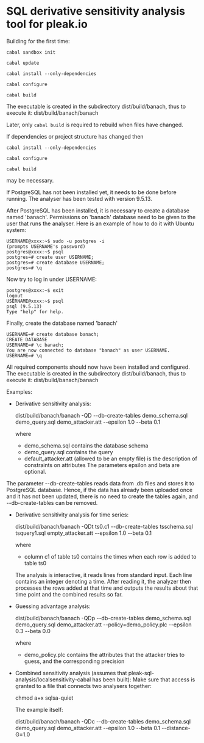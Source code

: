 # SQL derivative sensitivity analysis tool for pleak.io

Building for the first time:

`cabal sandbox init`

`cabal update`

`cabal install --only-dependencies`

`cabal configure`

`cabal build`

The executable is created in the subdirectory dist/build/banach, thus to execute it:
    dist/build/banach/banach

Later, only 
`cabal build`
is required to rebuild when files have changed.

If dependencies or project structure has changed then

`cabal install --only-dependencies`

`cabal configure`

`cabal build`

may be necessary.


If PostgreSQL has not been installed yet, it needs to be done before running. The analyser has been tested with version 9.5.13.

After PostgreSQL has been installed, it is necessary to create a database named 'banach'.
Permissions on 'banach' database need to be given to the user that runs the analyser.
Here is an example of how to do it with Ubuntu system:

    USERNAME@xxxx:~$ sudo -u postgres -i
    (prompts USERNAME's password)
    postgres@xxxx:~$ psql
    postgres=# create user USERNAME;
    postgres=# create database USERNAME;
    postgres=# \q

Now try to log in under USERNAME:

    postgres@xxxx:~$ exit
    logout
    USERNAME@xxxx:~$ psql
    psql (9.5.13)
    Type "help" for help.

Finally, create the database named 'banach'

    USERNAME=# create database banach;
    CREATE DATABASE
    USERNAME=# \c banach;
    You are now connected to database "banach" as user USERNAME.
    USERNAME=# \q

All required components should now have been installed and configured.
The executable is created in the subdirectory dist/build/banach, thus to execute it:
    dist/build/banach/banach


Examples:

 * Derivative sensitivity analysis:

      dist/build/banach/banach -QD --db-create-tables demo_schema.sql demo_query.sql demo_attacker.att --epsilon 1.0 --beta 0.1

   where
    - demo_schema.sql contains the database schema
    - demo_query.sql contains the query
    - default_attacker.att (allowed to be an empty file) is the description of constraints on attributes
    The parameters epsilon and beta are optional.

The parameter --db-create-tables reads data from .db files and stores it to PostgreSQL database. Hence, if the data has already been uploaded once and it has not been updated, there is no need to create the tables again, and --db-create-tables can be removed.

 * Derivative sensitivity analysis for time series:

      dist/build/banach/banach -QDt ts0.c1 --db-create-tables tsschema.sql tsquery1.sql empty_attacker.att --epsilon 1.0 --beta 0.1

   where
   - column c1 of table ts0 contains the times when each row is added to table ts0

   The analysis is interactive, it reads lines from standard input.
   Each line contains an integer denoting a time. After reading it, the analyzer then processes the rows added at that time and outputs the results about
   that time point and the combined results so far.

 * Guessing advantage analysis:

     dist/build/banach/banach -QDp --db-create-tables demo_schema.sql demo_query.sql demo_attacker.att --policy=demo_policy.plc --epsilon 0.3 --beta 0.0

   where
   - demo_policy.plc contains the attributes that the attacker tries to guess, and the corresponding precision

 * Combined sensitivity analysis (assumes that pleak-sql-analysis/localsensitivity-cabal has been built):
   Make sure that access is granted to a file that connects two analysers together:

     chmod a+x sqlsa-quiet

   The example itself:

     dist/build/banach/banach -QDc --db-create-tables demo_schema.sql demo_query.sql demo_attacker.att --epsilon 1.0 --beta 0.1 --distance-G=1.0

